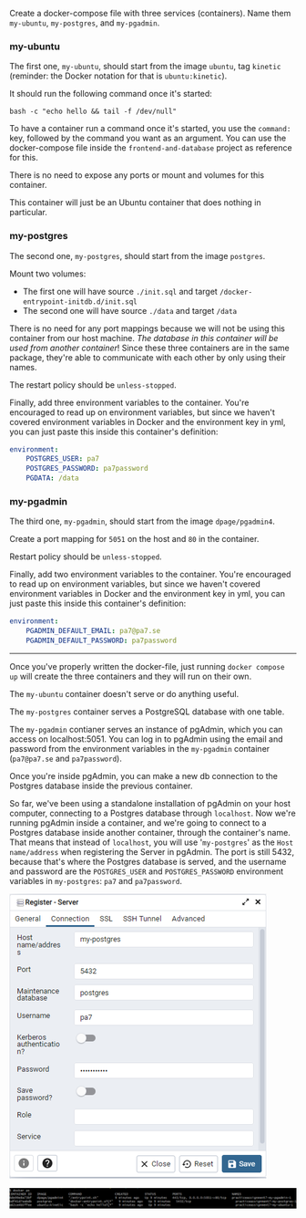 Create a docker-compose file with three services (containers). Name them `my-ubuntu`, `my-postgres`, and `my-pgadmin`.



### my-ubuntu
The first one, `my-ubuntu`, should start from the image `ubuntu`, tag `kinetic` (reminder: the Docker notation for that is `ubuntu:kinetic`).

It should run the following command once it's started:

	bash -c "echo hello && tail -f /dev/null"

To have a container run a command once it's started, you use the `command:` key, followed by the command you want as an argument. You can use the docker-compose file inside the `frontend-and-database` project as reference for this.

There is no need to expose any ports or mount and volumes for this container.

This container will just be an Ubuntu container that does nothing in particular.


### my-postgres
The second one, `my-postgres`, should start from the image `postgres`.

Mount two volumes:

- The first one will have source `./init.sql` and target `/docker-entrypoint-initdb.d/init.sql`
- The second one will have source `./data` and target `/data`

There is no need for any port mappings because we will not be using this container from our host machine. *The database in this container will be used from another container*! Since these three containers are in the same package, they're able to communicate with each other by only using their names.

The restart policy should be `unless-stopped`.

Finally, add three environment variables to the container. You're encouraged to read up on environment variables, but since we haven't covered environment variables in Docker and the environment key in yml, you can just paste this inside this container's definition:

```yml
environment:
    POSTGRES_USER: pa7
    POSTGRES_PASSWORD: pa7password
    PGDATA: /data
```


### my-pgadmin
The third one, `my-pgadmin`, should start from the image `dpage/pgadmin4`.

Create a port mapping for `5051` on the host and `80` in the container.

Restart policy should be `unless-stopped`.

Finally, add two environment variables to the container. You're encouraged to read up on environment variables, but since we haven't covered environment variables in Docker and the environment key in yml, you can just paste this inside this container's definition:

```yml
environment:
    PGADMIN_DEFAULT_EMAIL: pa7@pa7.se
    PGADMIN_DEFAULT_PASSWORD: pa7password
```


---


Once you've properly written the docker-file, just running `docker compose up` will create the three containers and they will run on their own.

The `my-ubuntu` container doesn't serve or do anything useful.

The `my-postgres` container serves a PostgreSQL database with one table.

The `my-pgadmin` contianer serves an instance of pgAdmin, which you can access on localhost:5051. You can log in to pgAdmin using the email and password from the environment variables in the `my-pgadmin` container (`pa7@pa7.se` and `pa7password`).

Once you're inside pgAdmin, you can make a new db connection to the Postgres database inside the previous container.

So far, we've been using a standalone installation of pgAdmin on your host computer, connecting to a Postgres database through `localhost`. Now we're running pgAdmin inside a container, and we're going to connect to a Postgres database inside another container, through the container's name. That means that instead of `localhost`, you will use '`my-postgres`' as the `Host name/address` when registering the Server in pgAdmin. The port is still 5432, because that's where the Postgres database is served, and the username and password are the `POSTGRES_USER` and `POSTGRES_PASSWORD` environment variables in `my-postgres`: `pa7` and `pa7password`.

![Making a new db connection in pgAdmin](pgadmin-conn.png "Making a new db connection in pgAdmin")

![Result of docker ps](docker-ps.png "Result of docker ps")


